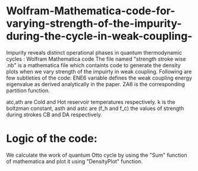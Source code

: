 # Wolfram-Mathematica-code-for-varying-strength-of-the-impurity-during-the-cycle-in-weak-coupling-
Impurity reveals distinct operational phases in quantum thermodynamic cycles : Wolfram Mathematica code 
The file named "strength stroke wise .nb" is a mathematica file which containts code to generate the density plots when we vary strength of the impuirty in weak coupling.
Following are few subtleties of the code: ENE6 variable defines the weak coupling energy eigenvalue as derived analytically in the paper. ZA6 is the corresponding partition function. <br />

atc,ath are Cold and Hot reservoir temperatures respectively.
k is the boltzman constant, asth and astc are (f_h and f_c) the values of strength during strokes CB and DA respectively.

# Logic of the code:
We calculate the work of quantum Otto cycle by using the "Sum" function of mathematica and plot it using "DensityPlot" function. 
